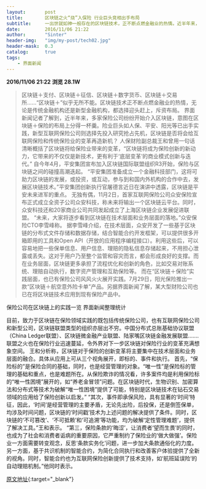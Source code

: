 ```yaml
---
layout:       post
title:        区块链之火“烧”入保险 行业巨头竞相出手布局
subtitle:     一出世就如神一般存在的区块链技术，正不断点燃金融业的热情。近半年来，人保、平安、阳光等多家保险公司纷纷开始介入区块链，意图在区块链＋保险的布局上分得一杯羹。
date:         2016/11/06 21:22
author:       "Sinter"
header-img:   "img/my-post/tech02.jpg"
header-mask:  0.3
catalog:      true
tags:
    - 界面新闻
---
```


**2016/11/06 21:22**  **浏览 28.1W**

> 区块链＋支付、区块链＋征信、区块链＋数字货币、区块链＋交易所……“区块链＋”似乎无所不能。区块链技术正不断点燃金融业的热情，无论是传统金融机构还是新型金融机构，都选择迎头赶上，斥资布局。
界面新闻记者了解到，近半年来，多家保险公司纷纷开始介入区块链，意图在区块链＋保险的布局上分得一杯羹。险业巨头如人保、平安、阳光等已出手实践，新型互联网保险公司则选择先投入研究抢占先机，区块链是否将会给互联网保险和传统保险业的变革再造新机？
人保财险副总裁王和曾用一句话清晰概括了区块链将给保险业带来的变革，“区块链将成为保险创新的新动力，它带来的不仅仅是新技术，更有利于‘底层变革’的商业模式创新与迭代。”
自今年4月，平安集团宣布加入区块链国际联盟组织R3开始，保险与区块链之间的碰撞高潮迭起。
“平安集团准备成立一个金融科技部门，这将可助力区块链的发展，或投资，或互动，参与到和国内外机构的合作中去，发展区块链技术。”平安集团创新执行官屠德言近日在演讲中透露，区块链是平安未来进军的重点。
无独有偶，11月2日，首家互联网保险公司众安保险宣布正式成立全资子公司众安科技，称未来将输出一个区块链云平台。同时，众安科技还和20家商业公司共同发起成立了上海区块链企业发展促进联盟。
“未来，大家将逐步看到区块链在技术层面和业务层面的落地。”众安保险CTO李雪峰称。
据李雪峰介绍，在技术层面，众安开发了一些基于区块链的分布式文件存储和数据存储，结合智能合约开发框架，可以提供很多开箱即用的工具和Open API（开放的应用程序编程接口）。利用这些后，可以容易地把一些保单信息、用户信息、理赔的隐私信息存储起来，不用担心泄露或丢失。这对于用户乃至整个监管和容灾而言，都会形成良好的支撑。而在业务层面，区块链更多承担了流程优化和创新的角色，比如交易对账系统、理赔自动执行，数字资产管理和互助保险等。
而在“区块链＋保险”实践层面，也已有保险公司风风火火展开实践。7月29日，阳光保险推出一款“区块链＋航空意外险卡单”产品。另据界面新闻了解，某大型财险公司也已在将区块链技术应用到现有保险产品中。

保险公司在区块链上的实践一览 界面新闻整理统计

目前，致力于区块链在保险领域实践的既包括传统保险公司，也有互联网保险公司和新型公司，区块链联盟类型的组织亦层出不穷。中国分布式总账基础协议联盟（China Ledger联盟）、区块链微金融产业联盟、陆家嘴区块链金融发展联盟…….联盟之火也在保险行业迅速蔓延，令外界对下一步区块链对保险行业的变革充满想象空间。
王和分析称，区块链对于保险的创新变革将主要集中在技术层面和业务层面的融合。具体从应用上可从三个视角展开，即标的、事件和执行。
首先，“保险标的”是保险合同的基础，同时，也是经营管理的对象。“唯一性”是保险标的管理的基础和重点，也是难题所在。从保险欺诈的情况看，许多案件均是利用保险标的“唯一性困境”展开的，如“养老金冒领”问题。在区块链时代，生物识别、加密算法和分布式等技术为破解“唯一性困境”提供了可能，特别是区块链技术在钻石交易领域的应用给了保险创新以启发。”
“其次，事件即承保风险，具有显著的‘时间’特征，因此，‘时间’是经营管理的主要矛盾，无论先出险，后投保，还是倒签保单，均涉及时间问题，区块链的‘时间戳’技术为上述问题的解决提供了条件。同时，区块链的‘不可篡改’、‘不可抵赖’和‘可追溯’等功能，均为破解‘定性管理难题’，提供了解决工具。”王和表示。
“第三，保险条款的‘晦涩’，让消费者‘望而生畏’的同时，也成为了社会和消费者诟病的重要原因，它严重制约了保险业的‘做大做强’。保险业一方面需要转变观念，反思‘条款实务化’问题，进一步加大条款通俗化的力度。另一方面，基于共识机制的智能合约，为简化合同执行和改善客户体验提供了全新的视角。同时，智能合约也为互联网保险创新提供了技术支持，如‘航班延误险’的自动理赔机制。”他同时表示。


[原文地址](http://www.jiemian.com/article/943087.html){:target="_blank"}


